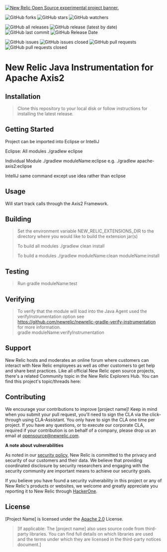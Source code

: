 <a href="https://opensource.newrelic.com/oss-category/#new-relic-experimental"><picture><source media="(prefers-color-scheme: dark)" srcset="https://github.com/newrelic/opensource-website/raw/main/src/images/categories/dark/Experimental.png"><source media="(prefers-color-scheme: light)" srcset="https://github.com/newrelic/opensource-website/raw/main/src/images/categories/Experimental.png"><img alt="New Relic Open Source experimental project banner." src="https://github.com/newrelic/opensource-website/raw/main/src/images/categories/Experimental.png"></picture></a>


![GitHub forks](https://img.shields.io/github/forks/newrelic-experimental/newrelic-java-apache-axis2?style=social)
![GitHub stars](https://img.shields.io/github/stars/newrelic-experimental/newrelic-java-apache-axis2?style=social)
![GitHub watchers](https://img.shields.io/github/watchers/newrelic-experimental/newrelic-java-apache-axis2?style=social)

![GitHub all releases](https://img.shields.io/github/downloads/newrelic-experimental/newrelic-java-apache-axis2/total)
![GitHub release (latest by date)](https://img.shields.io/github/v/release/newrelic-experimental/newrelic-java-apache-axis2)
![GitHub last commit](https://img.shields.io/github/last-commit/newrelic-experimental/newrelic-java-apache-axis2)
![GitHub Release Date](https://img.shields.io/github/release-date/newrelic-experimental/newrelic-java-apache-axis2)


![GitHub issues](https://img.shields.io/github/issues/newrelic-experimental/newrelic-java-apache-axis2)
![GitHub issues closed](https://img.shields.io/github/issues-closed/newrelic-experimental/newrelic-java-apache-axis2)
![GitHub pull requests](https://img.shields.io/github/issues-pr/newrelic-experimental/newrelic-java-apache-axis2)
![GitHub pull requests closed](https://img.shields.io/github/issues-pr-closed/newrelic-experimental/newrelic-java-apache-axis2)

# New Relic Java Instrumentation for Apache Axis2

## Installation

> Clone this repository to your local disk or follow instructions for installing the latest release.

## Getting Started

Project can be imported into Eclipse or IntelliJ

Eclipse:
 All modules
 ./gradlew eclipse

Individual Module
 ./gradlew moduleName:eclipse
 e.g. ./gradlew apache-axis2:eclipse

 IntelliJ
 same command except use idea rather than eclipse


## Usage

Will start track calls through the Axis2 Framework.


## Building

> Set the environment variable NEW_RELIC_EXTENSIONS_DIR to the directory where you would like to build the extension jar(s)
>
> To build all modules
> ./gradlew clean install
>
> To build a modules
> ./gradlew moduleName:clean moduleName:install

## Testing

> Run gradle moduleName:test

## Verifying

> To verify that the module will load into the Java Agent used the verifyInstrumentation option
> see https://github.com/newrelic/newrelic-gradle-verify-instrumentation for more information.  
> gradle moduleName:verifyInstrumentation

## Support

New Relic hosts and moderates an online forum where customers can interact with New Relic employees as well as other customers to get help and share best practices. Like all official New Relic open source projects, there's a related Community topic in the New Relic Explorers Hub. You can find this project's topic/threads here:



## Contributing
We encourage your contributions to improve [project name]! Keep in mind when you submit your pull request, you'll need to sign the CLA via the click-through using CLA-Assistant. You only have to sign the CLA one time per project.
If you have any questions, or to execute our corporate CLA, required if your contribution is on behalf of a company,  please drop us an email at opensource@newrelic.com.

**A note about vulnerabilities**

As noted in our [security policy](../../security/policy), New Relic is committed to the privacy and security of our customers and their data. We believe that providing coordinated disclosure by security researchers and engaging with the security community are important means to achieve our security goals.

If you believe you have found a security vulnerability in this project or any of New Relic's products or websites, we welcome and greatly appreciate you reporting it to New Relic through [HackerOne](https://hackerone.com/newrelic).   

## License
[Project Name] is licensed under the [Apache 2.0](http://apache.org/licenses/LICENSE-2.0.txt) License.
>[If applicable: The [project name] also uses source code from third-party libraries. You can find full details on which libraries are used and the terms under which they are licensed in the third-party notices document.]

